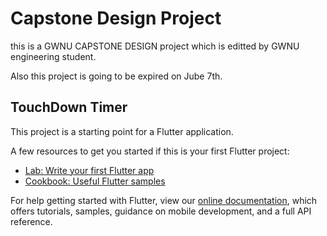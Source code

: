 # Capstone Design Project

this is a GWNU CAPSTONE DESIGN project which is editted by GWNU engineering student.

Also this project is going to be expired on Jube 7th.

## TouchDown Timer

This project is a starting point for a Flutter application.

A few resources to get you started if this is your first Flutter project:

- [Lab: Write your first Flutter app](https://flutter.dev/docs/get-started/codelab)
- [Cookbook: Useful Flutter samples](https://flutter.dev/docs/cookbook)

For help getting started with Flutter, view our
[online documentation](https://flutter.dev/docs), which offers tutorials,
samples, guidance on mobile development, and a full API reference.
